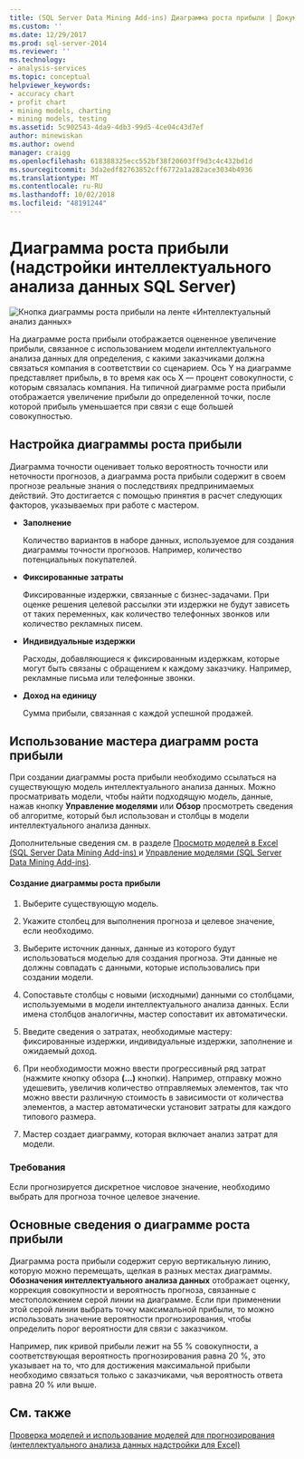 ```yaml
---
title: (SQL Server Data Mining Add-ins) Диаграмма роста прибыли | Документация Майкрософт
ms.custom: ''
ms.date: 12/29/2017
ms.prod: sql-server-2014
ms.reviewer: ''
ms.technology:
- analysis-services
ms.topic: conceptual
helpviewer_keywords:
- accuracy chart
- profit chart
- mining models, charting
- mining models, testing
ms.assetid: 5c902543-4da9-4db3-99d5-4ce04c43d7ef
author: minewiskan
ms.author: owend
manager: craigg
ms.openlocfilehash: 618388325ecc552bf38f20603ff9d3c4c432bd1d
ms.sourcegitcommit: 3da2edf82763852cff6772a1a282ace3034b4936
ms.translationtype: MT
ms.contentlocale: ru-RU
ms.lasthandoff: 10/02/2018
ms.locfileid: "48191244"
---
```

# <a name="profit-chart-sql-server-data-mining-add-ins"></a>Диаграмма роста прибыли (надстройки интеллектуального анализа данных SQL Server)
  ![Кнопка диаграммы роста прибыли на ленте «Интеллектуальный анализ данных»](media/dmc-profitchart.gif "Диаграмма роста прибыли кнопки на ленте «Интеллектуальный анализ данных»")  
  
 На диаграмме роста прибыли отображается оцененное увеличение прибыли, связанное с использованием модели интеллектуального анализа данных для определения, с какими заказчиками должна связаться компания в соответствии со сценарием. Ось Y на диаграмме представляет прибыль, в то время как ось X — процент совокупности, с которым связалась компания. На типичной диаграмме роста прибыли отображается увеличение прибыли до определенной точки, после которой прибыль уменьшается при связи с еще большей совокупностью.  
  
## <a name="configuring-the-profit-chart"></a>Настройка диаграммы роста прибыли  
 Диаграмма точности оценивает только вероятность точности или неточности прогнозов, а диаграмма роста прибыли содержит в своем прогнозе реальные знания о последствиях предпринимаемых действий. Это достигается с помощью принятия в расчет следующих факторов, указываемых при работе с мастером.  
  
-   **Заполнение**  
  
     Количество вариантов в наборе данных, используемое для создания диаграммы точности прогнозов. Например, количество потенциальных покупателей.  
  
-   **Фиксированные затраты**  
  
     Фиксированные издержки, связанные с бизнес-задачами. При оценке решения целевой рассылки эти издержки не будут зависеть от таких переменных, как количество телефонных звонков или количество рекламных писем.  
  
-   **Индивидуальные издержки**  
  
     Расходы, добавляющиеся к фиксированным издержкам, которые могут быть связаны с обращением к каждому заказчику. Например, рекламные письма или телефонные звонки.  
  
-   **Доход на единицу**  
  
     Сумма прибыли, связанная с каждой успешной продажей.  
  
## <a name="using-the-profit-chart-wizard"></a>Использование мастера диаграмм роста прибыли  
 При создании диаграммы роста прибыли необходимо ссылаться на существующую модель интеллектуального анализа данных. Можно просматривать модели, чтобы найти подходящую модель, данные, нажав кнопку **Управление моделями** или **Обзор** просмотреть сведения об алгоритме, который был использован и столбцы в модели интеллектуального анализа данных.  
  
 Дополнительные сведения см. в разделе [Просмотр моделей в Excel &#40;SQL Server Data Mining Add-ins&#41; ](browsing-models-in-excel-sql-server-data-mining-add-ins.md) и [Управление моделями &#40;SQL Server Data Mining Add-ins&#41;](manage-models-sql-server-data-mining-add-ins.md).  
  
#### <a name="to-create-a-profit-chart"></a>Создание диаграммы роста прибыли  
  
1.  Выберите существующую модель.  
  
2.  Укажите столбец для выполнения прогноза и целевое значение, если необходимо.  
  
3.  Выберите источник данных, данные из которого будут использоваться моделью для создания прогноза. Эти данные не должны совпадать с данными, которые использовались при создании модели.  
  
4.  Сопоставьте столбцы с новыми (исходными) данными со столбцами, используемыми в модели интеллектуального анализа данных. Если имена столбцов аналогичны, мастер сопоставит их автоматически.  
  
5.  Введите сведения о затратах, необходимые мастеру: фиксированные издержки, индивидуальные издержки, заполнение и ожидаемый доход.  
  
6.  При необходимости можно ввести прогрессивный ряд затрат (нажмите кнопку обзора **(...)**  кнопки). Например, отправку можно удешевить, увеличив количество отправляемых элементов, так что можно ввести различную стоимость в зависимости от количества элементов, а мастер автоматически установит затраты для каждого типового размера.  
  
7.  Мастер создает диаграмму, которая включает анализ затрат для модели.  
  
### <a name="requirements"></a>Требования  
 Если прогнозируется дискретное числовое значение, необходимо выбрать для прогноза точное целевое значение.  
  
## <a name="understanding-the-profit-chart"></a>Основные сведения о диаграмме роста прибыли  
 Диаграмма роста прибыли содержит серую вертикальную линию, которую можно перемещать, щелкая в разных местах диаграммы. **Обозначения интеллектуального анализа данных** отображает оценку, коррекция совокупности и вероятность прогноза, связанные с местоположением серой линии на диаграмме. Если при применении этой серой линии выбрать точку максимальной прибыли, то можно использовать значение вероятности прогнозирования, чтобы определить порог вероятности для связи с заказчиком.  
  
 Например, пик кривой прибыли лежит на 55 % совокупности, а соответствующая вероятность прогнозирования равна 20 %, это указывает на то, что для достижения максимальной прибыли необходимо связаться только с заказчиками, чья вероятность ответа равна 20 % или выше.  
  
## <a name="see-also"></a>См. также  
 [Проверка моделей и использование моделей для прогнозирования &#40;интеллектуального анализа данных надстройки для Excel&#41;](validating-models-and-using-models-for-prediction-data-mining-add-ins-for-excel.md)  
  
  
